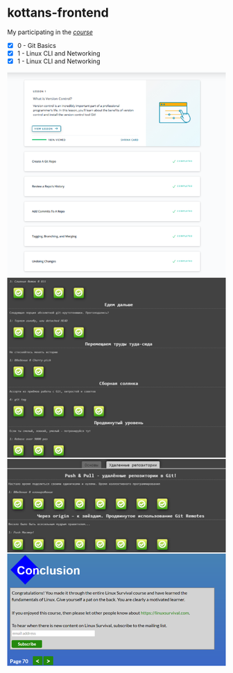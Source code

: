 # kottans-frontend
My participating in the *[course](https://github.com/kottans/frontend/blob/master/contents.md#stage-0-self-study)*  
- [x] 0 - Git Basics  
- [x] 1 - Linux CLI and Networking  
- [x] 1 - Linux CLI and Networking  

![completed vc tasks](https://raw.githubusercontent.com/Writerman/kottans-frontend/main/sceenshots/0/fin0.PNG) 
![completed vc tasks](https://raw.githubusercontent.com/Writerman/kottans-frontend/main/sceenshots/0/fin1.PNG) 
![completed vc tasks](https://raw.githubusercontent.com/Writerman/kottans-frontend/main/sceenshots/0/fin2.PNG) 
![completed vc tasks](https://raw.githubusercontent.com/Writerman/kottans-frontend/main/sceenshots/0/fin.PNG)